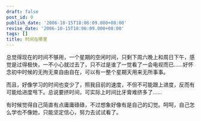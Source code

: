 ```yaml
---
draft: false
post_id: 0
publish_date: '2006-10-15T18:06:09.000+08:00'
revise_date: '2006-10-15T18:06:09.000+08:00'
tags: []
title: 时间在哪里
---
```


总觉得现在的时间不够用，一个星期的空闲时间，只剩下周六晚上和周日下午，感觉是过得极快，一不小心就过去了，只不过是谁了一觉看了一会电视而已……好怀念初中时候的无拘无束自由自在，可以有一整个星期天用来无所事事。

而且，好像学习的时间也变少了，照我目前的速度，不但不可能跟上进度，反而有可能给进度甩下。总说要挤时间，可实际上时间比牙膏难挤多了……

有时候觉得自己简直有点庸庸碌碌，不过想象好像有是自己的幻觉。呵呵，自己怎么学也不像她，只能坚定信心，努力去试试看了。
